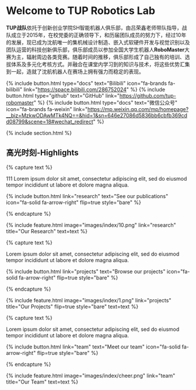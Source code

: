 ---
---
<!-- 主界面在这里修改 -->
# Welcome to TUP Robotics Lab

**TUP战队**依托于创新创业学院SH智能机器人俱乐部，由吕荣鑫老师带队指导，战队成立于2015年，在校党委的正确领导下，和历届团队成员的努力下，经过10年的发展，现已成为沈航唯一的集机械设计制造、嵌入式软硬件开发与视觉识别以及团队运营的科技创新俱乐部，俱乐部成员以参加全国大学生机器人**RoboMaster**大赛为主，辐射周边各类竞赛。随着时间的推移，俱乐部形成了自己独有的培训、选拔体系及多元化考核方式。并融合在课堂内学习到的知识与技术，将这些优势汇集到一起，造就了沈航机器人在赛场上拥有强力而稳定的表现。

{%
  include button.html
  type="docs"
  text="Bilibili"
  icon="fa-brands fa-bilibili"
  link="https://space.bilibili.com/286752024"
%}
{%
  include button.html
  type="github"
  text="GitHub"
  link="https://github.com/tup-robomaster"
%}
{%
  include button.html
  type="docs"
  text="微信公众号"
  icon="fa-brands fa-weixin"
  link="https://mp.weixin.qq.com/mp/homepage?__biz=MzkwODAwMTk4NQ==&hid=1&sn=646e27086d5836bb6cbfb369cdd08799&scene=18#wechat_redirect"
%}

{% include section.html %}

## 高光时刻-Highlights

<!-- 第一行 -->
{% capture text %}

111 Lorem ipsum dolor sit amet, consectetur adipiscing elit, sed do eiusmod tempor incididunt ut labore et dolore magna aliqua.

{%
  include button.html
  link="research"
  text="See our publications"
  icon="fa-solid fa-arrow-right"
  flip=true
  style="bare"
%}

{% endcapture %}

{%
  include feature.html
  image="images/index/10.png"
  link="research"
  title="Our Research"
  text=text
%}


<!-- 第二行 -->
{% capture text %}

Lorem ipsum dolor sit amet, consectetur adipiscing elit, sed do eiusmod tempor incididunt ut labore et dolore magna aliqua.

{%
  include button.html
  link="projects"
  text="Browse our projects"
  icon="fa-solid fa-arrow-right"
  flip=true
  style="bare"
%}

{% endcapture %}

{%
  include feature.html
  image="images/index/1.png"
  link="projects"
  title="Our Projects"
  flip=true
  style="bare"
  text=text
%}

{% capture text %}

Lorem ipsum dolor sit amet, consectetur adipiscing elit, sed do eiusmod tempor incididunt ut labore et dolore magna aliqua.

{%
  include button.html
  link="team"
  text="Meet our team"
  icon="fa-solid fa-arrow-right"
  flip=true
  style="bare"
%}

{% endcapture %}

{%
  include feature.html
  image="images/index/cheer.png"
  link="team"
  title="Our Team"
  text=text
%}
